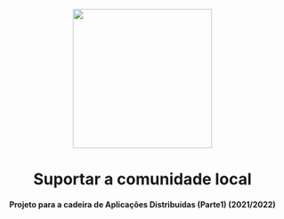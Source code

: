 <p align="center">
    <img src="https://pt.freelogodesign.org/assets/img/categories/10/logo-img-01.svg" height="250">
</p> 

# <h1 align="center">Suportar a comunidade local</h1>
<h4 align="center">Projeto para a cadeira de Aplicações Distribuídas (Parte1) (2021/2022)</h4>

